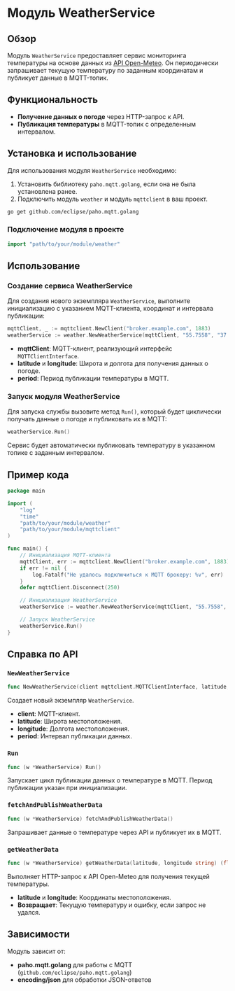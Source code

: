 # Модуль WeatherService

## Обзор

Модуль `WeatherService` предоставляет сервис мониторинга температуры на основе данных из [API Open-Meteo](https://open-meteo.com/). Он периодически запрашивает текущую температуру по заданным координатам и публикует данные в MQTT-топик.

## Функциональность

- **Получение данных о погоде** через HTTP-запрос к API.
- **Публикация температуры** в MQTT-топик с определенным интервалом.

## Установка и использование

Для использования модуля `WeatherService` необходимо:
1. Установить библиотеку `paho.mqtt.golang`, если она не была установлена ранее.
2. Подключить модуль `weather` и модуль `mqttclient` в ваш проект.

```bash
go get github.com/eclipse/paho.mqtt.golang
```

### Подключение модуля в проекте

```go
import "path/to/your/module/weather"
```

## Использование

### Создание сервиса WeatherService

Для создания нового экземпляра `WeatherService`, выполните инициализацию с указанием MQTT-клиента, координат и интервала публикации:

```go
mqttClient, _ := mqttclient.NewClient("broker.example.com", 1883)
weatherService := weather.NewWeatherService(mqttClient, "55.7558", "37.6173", 10*time.Minute)
```

- **mqttClient**: MQTT-клиент, реализующий интерфейс `MQTTClientInterface`.
- **latitude** и **longitude**: Широта и долгота для получения данных о погоде.
- **period**: Период публикации температуры в MQTT.

### Запуск модуля WeatherService

Для запуска службы вызовите метод `Run()`, который будет циклически получать данные о погоде и публиковать их в MQTT:

```go
weatherService.Run()
```

Сервис будет автоматически публиковать температуру в указанном топике с заданным интервалом.

## Пример кода

```go
package main

import (
    "log"
    "time"
    "path/to/your/module/weather"
    "path/to/your/module/mqttclient"
)

func main() {
    // Инициализация MQTT-клиента
    mqttClient, err := mqttclient.NewClient("broker.example.com", 1883)
    if err != nil {
        log.Fatalf("Не удалось подключиться к MQTT брокеру: %v", err)
    }
    defer mqttClient.Disconnect(250)

    // Инициализация WeatherService
    weatherService := weather.NewWeatherService(mqttClient, "55.7558", "37.6173", 10*time.Minute)

    // Запуск WeatherService
    weatherService.Run()
}
```

## Справка по API

### `NewWeatherService`

```go
func NewWeatherService(client mqttclient.MQTTClientInterface, latitude, longitude string, period time.Duration) *WeatherService
```

Создает новый экземпляр `WeatherService`.

- **client**: MQTT-клиент.
- **latitude**: Широта местоположения.
- **longitude**: Долгота местоположения.
- **period**: Интервал публикации данных.

### `Run`

```go
func (w *WeatherService) Run()
```

Запускает цикл публикации данных о температуре в MQTT. Период публикации указан при инициализации.

### `fetchAndPublishWeatherData`

```go
func (w *WeatherService) fetchAndPublishWeatherData()
```

Запрашивает данные о температуре через API и публикует их в MQTT.

### `getWeatherData`

```go
func (w *WeatherService) getWeatherData(latitude, longitude string) (float64, error)
```

Выполняет HTTP-запрос к API Open-Meteo для получения текущей температуры.

- **latitude** и **longitude**: Координаты местоположения.
- **Возвращает**: Текущую температуру и ошибку, если запрос не удался.

## Зависимости

Модуль зависит от:
- **paho.mqtt.golang** для работы с MQTT (`github.com/eclipse/paho.mqtt.golang`)
- **encoding/json** для обработки JSON-ответов